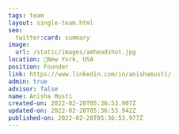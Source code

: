 ```yaml
---
tags: team
layout: single-team.html
seo:
  twitter:card: summary
image:
  url: /static/images/amheadshot.jpg
location: 📍New York, USA
position: Founder
link: https://www.linkedin.com/in/anishamusti/
admin: true
advisor: false
name: Anisha Musti
created-on: 2022-02-28T05:36:53.907Z
updated-on: 2022-02-28T05:36:53.942Z
published-on: 2022-02-28T05:36:53.977Z
---
```

